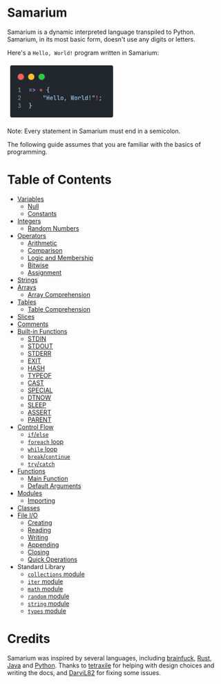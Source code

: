 # Samarium

Samarium is a dynamic interpreted language transpiled to Python.
Samarium, in its most basic form, doesn't use any digits or letters.

Here's a `Hello, World!` program written in Samarium:

<span style="display: inline-block" align="left">
    <img src="docs/images/00helloworld.png" width="50%">
</span>

Note: Every statement in Samarium must end in a semicolon.

The following guide assumes that you are familiar with the basics of programming.

# Table of Contents

- [Variables](docs/00variables.md)
  - [Null](docs/00variables.md#null)
  - [Constants](docs/00variables.md#constants)
- [Integers](docs/01integers.md)
  - [Random Numbers](docs/01integers.md#random-numbers)
- [Operators](docs/02operators.md)
  - [Arithmetic](docs/02operators.md#arithmetic)
  - [Comparison](docs/02operators.md#comparison)
  - [Logic and Membership](docs/02operators.md#logic-and-membership)
  - [Bitwise](docs/02operators.md#bitwise)
  - [Assignment](docs/02operators.md#assignment)
- [Strings](docs/03strings.md)
- [Arrays](docs/04arrays.md)
  - [Array Comprehension](docs/04arrays.md#array-comprehension)
- [Tables](docs/05tables.md)
  - [Table Comprehension](docs/05tables.md#table-comprehension)
- [Slices](docs/06slices.md)
- [Comments](docs/07comments.md)
- [Built-in Functions](docs/08builtins.md)
  - [STDIN](docs/08builtins.md#stdin)
  - [STDOUT](docs/08builtins.md#stdout)
  - [STDERR](docs/08builtins.md#stderr)
  - [EXIT](docs/08builtins.md#exit)
  - [HASH](docs/08builtins.md#hash)
  - [TYPEOF](docs/08builtins.md#typeof)
  - [CAST](docs/08builtins.md#cast)
  - [SPECIAL](docs/08builtins.md#special)
  - [DTNOW](docs/08builtins.md#dtnow)
  - [SLEEP](docs/08builtins.md#sleep)
  - [ASSERT](docs/08builtins.md#assert)
  - [PARENT](docs/08builtins.md#parent)
- [Control Flow](docs/09controlflow.md)
  - [`if`/`else`](docs/09controlflow.md#ifelse)
  - [`foreach` loop](docs/09controlflow.md#foreach-loop)
  - [`while` loop](docs/09controlflow.md#while-loop)
  - [`break`/`continue`](docs/09controlflow.md#breakcontinue)
  - [`try`/`catch`](docs/09controlflow.md#trycatch)
- [Functions](docs/10functions.md)
  - [Main Function](docs/10functions.md#main-function)
  - [Default Arguments](docs/10functions.md#default-arguments)
- [Modules](docs/11modules.md)
  - [Importing](docs/11modules.md#importing)
- [Classes](docs/12classes.md)
- [File I/O](docs/13fileio.md)
  - [Creating](docs/13fileio.md#creating)
  - [Reading](docs/13fileio.md#reading)
  - [Writing](docs/13fileio.md#writing)
  - [Appending](docs/13fileio.md#appending)
  - [Closing](docs/13fileio.md#closing)
  - [Quick Operations](docs/13fileio.md#quick-operations)
- Standard Library
  - [`collections` module](docs/14stdcollections.md)
  - [`iter` module](docs/15stditer.md)
  - [`math` module](docs/16stdmath.md)
  - [`random` module](docs/17stdrandom.md)
  - [`string` module](docs/18stdstring.md)
  - [`types` module](docs/19stdtypes.md)


# Credits

Samarium was inspired by several languages, including [brainfuck](https://esolangs.org/wiki/Brainfuck), [Rust](https://www.rust-lang.org/), [Java](https://www.java.com/) and [Python](https://www.python.org/).
Thanks to [tetraxile](https://github.com/tetraxile) for helping with design choices and writing the docs, and [DarviL82](https://github.com/DarviL82) for fixing some issues.